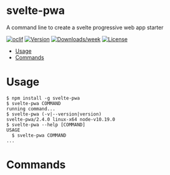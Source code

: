 svelte-pwa
==========

A command line to create a svelte progressive web app starter

[![oclif](https://img.shields.io/badge/cli-oclif-brightgreen.svg)](https://oclif.io)
[![Version](https://img.shields.io/npm/v/svelte-pwa.svg)](https://npmjs.org/package/svelte-pwa)
[![Downloads/week](https://img.shields.io/npm/dw/svelte-pwa.svg)](https://npmjs.org/package/svelte-pwa)
[![License](https://img.shields.io/npm/l/svelte-pwa.svg)](https://github.com/https://github.com/jenaro94/svelte-pwa-cli/https://github.com/jenaro94/svelte-pwa-cli/blob/master/package.json)

<!-- toc -->
* [Usage](#usage)
* [Commands](#commands)
<!-- tocstop -->
# Usage
<!-- usage -->
```sh-session
$ npm install -g svelte-pwa
$ svelte-pwa COMMAND
running command...
$ svelte-pwa (-v|--version|version)
svelte-pwa/2.4.0 linux-x64 node-v10.19.0
$ svelte-pwa --help [COMMAND]
USAGE
  $ svelte-pwa COMMAND
...
```
<!-- usagestop -->
# Commands
<!-- commands -->

<!-- commandsstop -->
